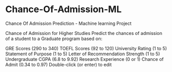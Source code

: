 # Chance-Of-Admission-ML
Chance Of Admission Prediction - Machine learning Project

Chance of Admission for Higher Studies Predict the chances of admission of a student to a Graduate program based on:

GRE Scores (290 to 340)
TOEFL Scores (92 to 120)
University Rating (1 to 5)
Statement of Purpose (1 to 5)
Letter of Recommendation Strength (1 to 5)
Undergraduate CGPA (6.8 to 9.92)
Research Experience (0 or 1)
Chance of Admit (0.34 to 0.97)
Double-click (or enter) to edit

